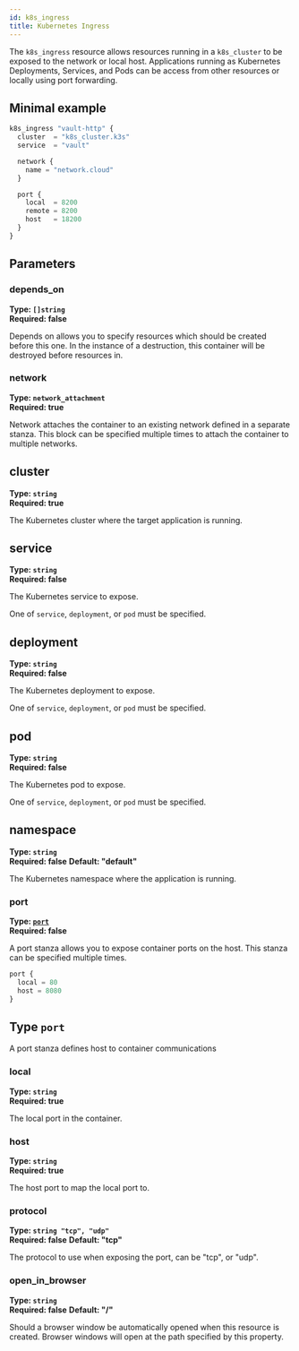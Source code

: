 ```yaml
---
id: k8s_ingress
title: Kubernetes Ingress
---
```


The `k8s_ingress` resource allows resources running in a `k8s_cluster` to be exposed to the network or local host. Applications running as Kubernetes Deployments, Services, and Pods can be access from other resources or locally using port forwarding.

## Minimal example

```javascript
k8s_ingress "vault-http" {
  cluster  = "k8s_cluster.k3s"
  service  = "vault"

  network {
    name = "network.cloud"
  }

  port {
    local  = 8200
    remote = 8200
    host   = 18200
  }
}
```

## Parameters

### depends_on 
**Type: `[]string`**  
**Required: false**

Depends on allows you to specify resources which should be created before this one. In the instance of a destruction, this container will be destroyed before
resources in.

### network
**Type: `network_attachment`**  
**Required: true**

Network attaches the container to an existing network defined in a separate stanza. This block can be specified multiple times to attach the container
to multiple networks.

## cluster
**Type: `string`**  
**Required: true**

The Kubernetes cluster where the target application is running.

## service
**Type: `string`**  
**Required: false**

The Kubernetes service to expose. 

One of `service`, `deployment`, or `pod` must be specified.

## deployment
**Type: `string`**  
**Required: false**

The Kubernetes deployment to expose. 

One of `service`, `deployment`, or `pod` must be specified.

## pod
**Type: `string`**  
**Required: false**

The Kubernetes pod to expose. 

One of `service`, `deployment`, or `pod` must be specified.

## namespace
**Type: `string`**  
**Required: false**
**Default: "default"**

The Kubernetes namespace where the application is running. 

### port
**Type: [`port`](#type-port)**  
**Required: false**

A port stanza allows you to expose container ports on the host. This stanza can be specified multiple times.

```javascript
port {
  local = 80
  host = 8080
}
```

## Type `port`

A port stanza defines host to container communications

### local
**Type: `string`**  
**Required: true**

The local port in the container.

### host
**Type: `string`**  
**Required: true**

The host port to map the local port to.

### protocol
**Type: `string "tcp", "udp"`**  
**Required: false**
**Default: "tcp"**

The protocol to use when exposing the port, can be "tcp", or "udp".

### open_in_browser
**Type: `string`**  
**Required: false**
**Default: "/"**

Should a browser window be automatically opened when this resource is created. Browser windows will open at the path specified by this property.
